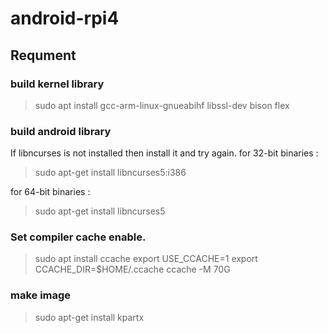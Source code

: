 # android-rpi4


## Requment
### build kernel library
> sudo apt install gcc-arm-linux-gnueabihf libssl-dev bison flex

### build android library
If libncurses is not installed then install it and try again.
for 32-bit binaries : 
> sudo apt-get install libncurses5:i386

for 64-bit binaries : 
> sudo apt-get install libncurses5


### Set compiler cache enable.

> sudo apt install ccache
export USE_CCACHE=1
export CCACHE_DIR=$HOME/.ccache
ccache -M 70G


### make image 
> sudo apt-get install kpartx